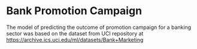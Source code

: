 # Bank Promotion Campaign
The model of predicting the outcome of promotion campaign for a banking sector was based on the dataset from UCI repository at https://archive.ics.uci.edu/ml/datasets/Bank+Marketing
